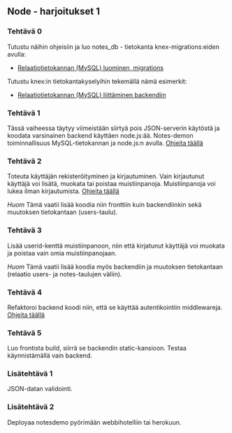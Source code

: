 ## Node - harjoitukset 1

### Tehtävä 0

Tutustu näihin ohjeisiin ja luo notes_db - tietokanta knex-migrations:eiden avulla:

- [Relaatiotietokannan (MySQL) luominen, migrations](../tietokannat/migrations.html)

Tutustu knex:in tietokantakyselyihin tekemällä nämä esimerkit:

- [Relaatiotietokannan (MySQL) liittäminen backendiin](../tietokannat/db-testing-knex.md)
### Tehtävä 1

Tässä vaiheessa täytyy viimeistään siirtyä pois JSON-serverin käytöstä ja koodata varsinainen backend käyttäen node.js:ää. Notes-demon toiminnallisuus MySQL-tietokannan ja node.js:n avulla. [Ohjeita täällä](./demot/notesdemo_osa4.html)

### Tehtävä 2

Toteuta käyttäjän rekisteröityminen ja kirjautuminen. Vain kirjautunut käyttäjä voi lisätä, muokata tai poistaa muistiinpanoja. Muistiinpanoja voi lukea ilman kirjautumista. [Ohjeita täällä](./demot/notesdemo_osa5.html)

*Huom* Tämä vaatii lisää koodia niin fronttiin kuin backendiinkin sekä muutoksen tietokantaan (users-taulu).

### Tehtävä 3

Lisää userid-kenttä muistiinpanoon, niin että kirjatunut käyttäjä voi muokata ja poistaa vain omia muistiinpanojaan.

*Huom* Tämä vaatii lisää koodia myös backendiin ja muutoksen tietokantaan (relaatio users- ja notes-taulujen väliin).

### Tehtävä 4

Refaktoroi backend koodi niin, että se käyttää autentikointiin middlewareja.
[Ohjeita täällä](https://otredu.github.io/frameworks/node.html)

### Tehtävä 5

Luo frontista build, siirrä se backendin static-kansioon. Testaa käynnistämällä vain backend.

### Lisätehtävä 1

JSON-datan validointi.

### Lisätehtävä 2

Deployaa notesdemo pyörimään webbihotelliin tai herokuun.